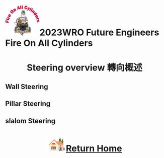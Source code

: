 ![LOGO](../../other/img/logo.png)2023WRO Future Engineers Fire On All Cylinders  
====
# <div align="center">Steering overview 轉向概述</div> 

## Wall Steering

## Pillar Steering

## slalom Steering


# <div align="center">![HOME](../../other/img/Home.png)[Return Home](../../)</div>  


